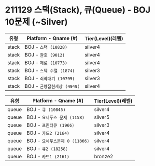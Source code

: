 # 211129 스택(Stack), 큐(Queue) - BOJ 10문제 (~Silver)

|          유형       |Platform - Qname (#)         |Tier(Level)(레벨)      |
|---------------------|-----------------------------|------------|
|stack         |    BOJ - `스택 (10828)`     |    silver4    |
|stack         |    BOJ - `괄호 (9012)`      |   silver4    |
|stack         |    BOJ - `제로 (10773)`     |    silver4    |
|stack         |    BOJ - `스택 수열 (1874)` |    silver3    |
|stack         |    BOJ - `쇠막대기 (10799)` |    silver3    |
|stack         |    BOJ - `균형잡힌세상 (4949)` |    silver4    |
  
|          유형       |Platform - Qname (#)         |Tier(Level)(레벨)      |
|---------------------|-----------------------------|------------|
|queue         |    BOJ - `큐 (10845)`    |    silver4    |
|queue         |    BOJ - `요세푸스 문제 (1158)`    |    silver5    |
|queue         |    BOJ - `프린터큐 (1966)`    |    silver3    |
|queue         |    BOJ - `카드2 (2164)`    |    silver4    |
|queue         |    BOJ - `요세푸스문제 0 (11866)`    |    silver4    |
|queue         |    BOJ - `큐2 (18258)`    |    silver4    |
|queue         |    BOJ - `카드1 (2161)`    |    bronze2    |